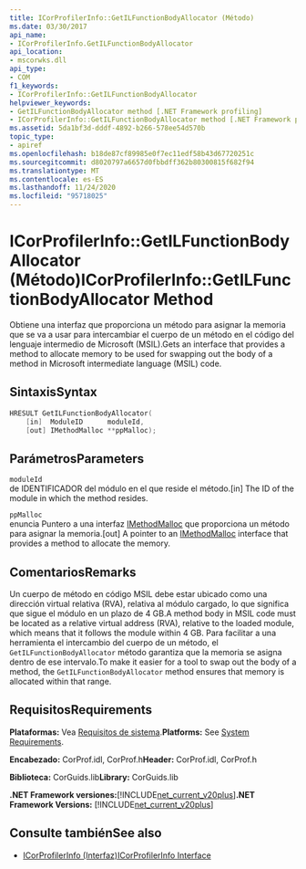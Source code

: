 ```yaml
---
title: ICorProfilerInfo::GetILFunctionBodyAllocator (Método)
ms.date: 03/30/2017
api_name:
- ICorProfilerInfo.GetILFunctionBodyAllocator
api_location:
- mscorwks.dll
api_type:
- COM
f1_keywords:
- ICorProfilerInfo::GetILFunctionBodyAllocator
helpviewer_keywords:
- GetILFunctionBodyAllocator method [.NET Framework profiling]
- ICorProfilerInfo::GetILFunctionBodyAllocator method [.NET Framework profiling]
ms.assetid: 5da1bf3d-dddf-4892-b266-578ee54d570b
topic_type:
- apiref
ms.openlocfilehash: b18de87cf89985e0f7ec11edf58b43d67720251c
ms.sourcegitcommit: d8020797a6657d0fbbdff362b80300815f682f94
ms.translationtype: MT
ms.contentlocale: es-ES
ms.lasthandoff: 11/24/2020
ms.locfileid: "95718025"
---
```

# <a name="icorprofilerinfogetilfunctionbodyallocator-method"></a><span data-ttu-id="ff7db-102">ICorProfilerInfo::GetILFunctionBodyAllocator (Método)</span><span class="sxs-lookup"><span data-stu-id="ff7db-102">ICorProfilerInfo::GetILFunctionBodyAllocator Method</span></span>

<span data-ttu-id="ff7db-103">Obtiene una interfaz que proporciona un método para asignar la memoria que se va a usar para intercambiar el cuerpo de un método en el código del lenguaje intermedio de Microsoft (MSIL).</span><span class="sxs-lookup"><span data-stu-id="ff7db-103">Gets an interface that provides a method to allocate memory to be used for swapping out the body of a method in Microsoft intermediate language (MSIL) code.</span></span>  
  
## <a name="syntax"></a><span data-ttu-id="ff7db-104">Sintaxis</span><span class="sxs-lookup"><span data-stu-id="ff7db-104">Syntax</span></span>  
  
```cpp  
HRESULT GetILFunctionBodyAllocator(  
    [in]  ModuleID      moduleId,  
    [out] IMethodMalloc **ppMalloc);  
```  
  
## <a name="parameters"></a><span data-ttu-id="ff7db-105">Parámetros</span><span class="sxs-lookup"><span data-stu-id="ff7db-105">Parameters</span></span>  

 `moduleId`  
 <span data-ttu-id="ff7db-106">de IDENTIFICADOR del módulo en el que reside el método.</span><span class="sxs-lookup"><span data-stu-id="ff7db-106">[in] The ID of the module in which the method resides.</span></span>  
  
 `ppMalloc`  
 <span data-ttu-id="ff7db-107">enuncia Puntero a una interfaz [IMethodMalloc](imethodmalloc-interface.md) que proporciona un método para asignar la memoria.</span><span class="sxs-lookup"><span data-stu-id="ff7db-107">[out] A pointer to an [IMethodMalloc](imethodmalloc-interface.md) interface that provides a method to allocate the memory.</span></span>  
  
## <a name="remarks"></a><span data-ttu-id="ff7db-108">Comentarios</span><span class="sxs-lookup"><span data-stu-id="ff7db-108">Remarks</span></span>  

 <span data-ttu-id="ff7db-109">Un cuerpo de método en código MSIL debe estar ubicado como una dirección virtual relativa (RVA), relativa al módulo cargado, lo que significa que sigue el módulo en un plazo de 4 GB.</span><span class="sxs-lookup"><span data-stu-id="ff7db-109">A method body in MSIL code must be located as a relative virtual address (RVA), relative to the loaded module, which means that it follows the module within 4 GB.</span></span> <span data-ttu-id="ff7db-110">Para facilitar a una herramienta el intercambio del cuerpo de un método, el `GetILFunctionBodyAllocator` método garantiza que la memoria se asigna dentro de ese intervalo.</span><span class="sxs-lookup"><span data-stu-id="ff7db-110">To make it easier for a tool to swap out the body of a method, the `GetILFunctionBodyAllocator` method ensures that memory is allocated within that range.</span></span>  
  
## <a name="requirements"></a><span data-ttu-id="ff7db-111">Requisitos</span><span class="sxs-lookup"><span data-stu-id="ff7db-111">Requirements</span></span>  

 <span data-ttu-id="ff7db-112">**Plataformas:** Vea [Requisitos de sistema](../../get-started/system-requirements.md).</span><span class="sxs-lookup"><span data-stu-id="ff7db-112">**Platforms:** See [System Requirements](../../get-started/system-requirements.md).</span></span>  
  
 <span data-ttu-id="ff7db-113">**Encabezado:** CorProf.idl, CorProf.h</span><span class="sxs-lookup"><span data-stu-id="ff7db-113">**Header:** CorProf.idl, CorProf.h</span></span>  
  
 <span data-ttu-id="ff7db-114">**Biblioteca:** CorGuids.lib</span><span class="sxs-lookup"><span data-stu-id="ff7db-114">**Library:** CorGuids.lib</span></span>  
  
 <span data-ttu-id="ff7db-115">**.NET Framework versiones:**[!INCLUDE[net_current_v20plus](../../../../includes/net-current-v20plus-md.md)]</span><span class="sxs-lookup"><span data-stu-id="ff7db-115">**.NET Framework Versions:** [!INCLUDE[net_current_v20plus](../../../../includes/net-current-v20plus-md.md)]</span></span>  
  
## <a name="see-also"></a><span data-ttu-id="ff7db-116">Consulte también</span><span class="sxs-lookup"><span data-stu-id="ff7db-116">See also</span></span>

- [<span data-ttu-id="ff7db-117">ICorProfilerInfo (Interfaz)</span><span class="sxs-lookup"><span data-stu-id="ff7db-117">ICorProfilerInfo Interface</span></span>](icorprofilerinfo-interface.md)
